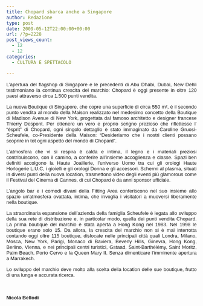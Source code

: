 ```yaml
---
title: Chopard sbarca anche a Singapore
author: Redazione
type: post
date: 2009-05-12T22:00:00+00:00
url: /?p=2228
post_views_count:
  - 12
  - 12
categories:
  - CULTURA E SPETTACOLO

---
```

<p style="text&#45;align: justify; ">
  <font face="Tahoma, sans&#45;serif"><font size="2"><span>L&#8217;apertura del flagshop di Singapore e le precedenti di Abu Dhabi, Dubai, New Dehli testimoniano la continua crescita del marchio: Chopard &egrave; oggi presente in oltre 120 paesi attraverso circa 1.500 punti vendita. </span></font></font>
</p>

<p align="justify" style="margin&#45;bottom: 0cm">
  <font face="Tahoma, sans&#45;serif"><font size="2"><span>La nuova Boutique di Singapore, che copre una superficie di circa 550 m&sup2;, &egrave; il secondo punto vendita al mondo della Maison realizzato nel medesimo concetto della Boutique di Madison Avenue di New York, progettata dal famoso architetto e designer francese Thierry Despont. Per ottenere un vero e proprio scrigno prezioso che riflettesse l&rsquo; &ldquo;&eacute;sprit&rdquo; di Chopard, ogni singolo dettaglio &egrave; stato immaginato da Caroline Gruosi&#45;Scheufele, co&#45;Presidente della Maison: &ldquo;Desideriamo che i nostri clienti possano scoprire in tot ogni aspetto del mondo di Chopard&rdquo;.</span></font></font>
</p>

<p align="justify" style="margin&#45;bottom: 0cm">
  <font face="Tahoma, sans&#45;serif"><font size="2"><span>L&#8217;atmosfera che vi si respira &egrave; </span><span>calda e intima, il legno e i materiali preziosi contribuiscono, con il camino, a conferire all&#8217;insieme accoglienza e classe. Spazi ben definiti accolgono la Haute Joaillerie, l&#8217;universo Uomo tra cui gli orologi Haute Horlogerie L.U.C, i gioielli e gli orologi Donna e gli accessori. Schermi al plasma, situati in diversi punti della nuova location, trasmettono video degli eventi pi&ugrave; glamorous come il Festival del Cinema di Cannes, di cui Chopard &egrave; da anni sponsor ufficiale. </span></font></font>
</p>

<p align="justify" style="margin&#45;bottom: 0cm">
  <font face="Tahoma, sans&#45;serif"><font size="2"><span>L&rsquo;angolo</span><span> bar e i comodi divani della Fitting Area conferiscono nel suo insieme allo spazio un&#8217;atmosfera ovattata, intima, che invoglia i visitatori a muoversi liberamente nella boutique.</span></font></font>
</p>

<p align="justify" style="margin&#45;bottom: 0cm">
  <font face="Tahoma, sans&#45;serif"><font size="2"><span>La straordinaria</span><span> espansione dell&#8217;azienda della famiglia Scheufele &egrave; legata allo sviluppo della sua rete di distribuzione e, in particolar modo, quella dei punti vendita Chopard. La prima boutique del marchio &egrave; stata aperta a Hong Kong nel 1983. Nel 1998 le boutique erano solo 15. Da allora, la crescita del marchio non si &egrave; mai interrotta contando oggi oltre 115 boutique, dislocate nelle principali citt&agrave; quali Londra, Milano, Mosca, New York, Parigi, Monaco di Baviera, Beverly Hills, Ginevra, Hong Kong, Berlino, Vienna, e nei principali centri turistici, Gstaad, Saint&#45;Barth&eacute;l&eacute;my, Saint Moritz, Palm Beach, Porto Cervo e la Queen Mary II. Senza dimenticare l&rsquo;imminente apertura a Marrakech. </span></font></font>
</p>

<p align="justify" style="margin&#45;bottom: 0cm">
  <font face="Tahoma, sans&#45;serif"><font size="2">Lo sviluppo del marchio deve molto alla scelta della location delle sue boutique, frutto di una lunga e accurata ricerca.</font></font>
</p>

<p align="justify" style="margin&#45;bottom: 0cm">
  &nbsp;
</p>

<p align="justify" style="margin&#45;bottom: 0cm">
  <font face="Tahoma, sans&#45;serif"><font size="2"><strong>Nicola Bellodi</strong></font></font>
</p>
